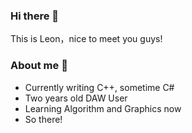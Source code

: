 ### Hi there 👋
This is Leon，nice to meet you guys!
### About me 👋
- Currently writing C++, sometime C#
- Two years old DAW User
- Learning Algorithm and Graphics now 
- So there!

<!--
**xs020420/xs020420** is a ✨ _special_ ✨ repository because its `README.md` (this file) appears on your GitHub profile.

Here are some ideas to get you started:

- 🔭 I’m currently working on ...
- 🌱 I’m currently learning ...
- 👯 I’m looking to collaborate on ...
- 🤔 I’m looking for help with ...
- 💬 Ask me about ...
- 📫 How to reach me: ...
- 😄 Pronouns: ...
- ⚡ Fun fact: ...
-->
